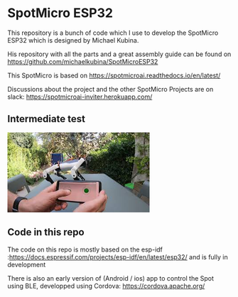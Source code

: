 # SpotMicro ESP32

This repository is a bunch of code which I use to develop the SpotMicro ESP32 which is designed by Michael Kubina.

His repository with all the parts and a great assembly guide can be found on https://github.com/michaelkubina/SpotMicroESP32

This SpotMicro is based on https://spotmicroai.readthedocs.io/en/latest/

Discussions about the project and the other SpotMicro Projects are on slack: https://spotmicroai-inviter.herokuapp.com/

## Intermediate test


[![IK Test](img/youtube_iktest.jpg)](https://youtu.be/9eIZ3Oao1og "IK Test")


## Code in this repo
The code on this repo is mostly based on the esp-idf :https://docs.espressif.com/projects/esp-idf/en/latest/esp32/ and is fully in development

There is also an early version of  (Android / ios) app to control the Spot using BLE, developped using Cordova: https://cordova.apache.org/



